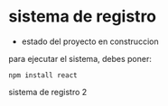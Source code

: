 <h1> sistema de registro </h1>

- estado del proyecto en construccion

para ejecutar el sistema, debes poner:

```npm install react```

sistema de registro 2
